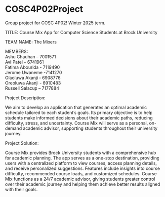 # COSC4P02Project
Group project for COSC 4P02! Winter 2025 term.

TITLE: Course Mix App for Computer Science Students at Brock University

TEAM NAME: The Mixers

MEMBERS:<br>
Ashu Chauhan – 7001571 <br>
Avi Patel – 6741961 <br>
Fatima Abourida - 7119490<br>
Jerome Uwaneme -7141270<br> 
Olaoluwa Akanji - 6908776 <br>
Oreoluwa Akanji - 6910483<br>
Russell Salacup – 7177884 <br>

Project Description:

We aim to develop an application that generates an optimal academic schedule tailored to each student’s goals. Its primary objective is to help students make informed decisions about their academic paths, reducing difficulty, stress, and uncertainty. Course Mix will serve as a personal, on-demand academic advisor, supporting students throughout their university journey.

Project Solution:

Course Mix provides Brock University students with a comprehensive hub for academic planning. The app serves as a one-stop destination, providing users with a centralized platform to view courses, access planning details, and receive personalized suggestions. Features include insights into course difficulty, recommended course loads, and customized schedules. Course Mix functions as a 24/7 academic advisor, giving students greater control over their academic journey and helping them achieve better results aligned with their goals.

